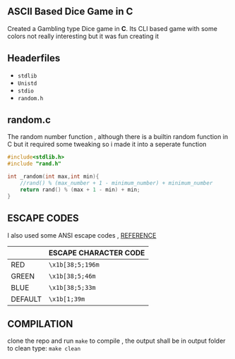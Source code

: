 ## ASCII Based Dice Game in C
Created a Gambling type Dice game in **C**. Its CLI based game with some colors not really interesting but it was fun creating it
## Headerfiles
 -  `stdlib`
 - `Unistd`
 - `stdio`
 - `random.h` 
## random.c

The random number function , although there is a builtin random function in C but it required some tweaking so i made it into a seperate function
```C
#include<stdlib.h>
#include "rand.h"

int _random(int max,int min){
    //rand() % (max_number + 1 - minimum_number) + minimum_number
    return rand() % (max + 1 - min) + min;
}
```
## ESCAPE CODES

I also used some ANSI escape codes , 
[REFERENCE](https://gist.github.com/fnky/458719343aabd01cfb17a3a4f7296797)

|  |ESCAPE CHARACTER CODE  |
|--|--|
|  RED| `\x1b[38;5;196m`    |
|  GREEN| `\x1b[38;5;46m`	 |
|  BLUE| `\x1b[38;5;33m`    |
| DEFAULT| `\x1b[1;39m` |

## COMPILATION
clone the repo and run 
`make` to compile , the output shall be in output folder
to clean type:
`make clean`


